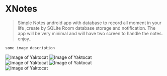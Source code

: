 # XNotes
>Simple Notes android app with database to record all moment in your life
,create by SQLite Room database storage and notification.
The app will be very minimal and will have two screen to handle the notes.
enjoy..


```some image description```

![Image of Yaktocat](https://i.postimg.cc/V6txysQn/screenshot-1621579136374.jpg)
![Image of Yaktocat](https://i.postimg.cc/d3KzJMwX/screenshot-1621579150011.jpg)
<br/>
![Image of Yaktocat](https://i.postimg.cc/zDns0fk1/screenshot-1621579283139.jpg)
![Image of Yaktocat](https://i.postimg.cc/hvLRmD2c/screenshot-1621579305120.jpg)
<br/>
![Image of Yaktocat](https://i.postimg.cc/4NRJxMWX/screenshot-1621579326231.jpg)
<br/>
